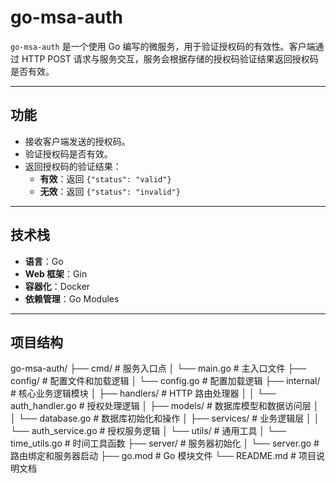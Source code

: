 # go-msa-auth

`go-msa-auth` 是一个使用 Go 编写的微服务，用于验证授权码的有效性。客户端通过 HTTP POST 请求与服务交互，服务会根据存储的授权码验证结果返回授权码是否有效。

---

## 功能

- 接收客户端发送的授权码。
- 验证授权码是否有效。
- 返回授权码的验证结果：
  - **有效**：返回 `{"status": "valid"}`
  - **无效**：返回 `{"status": "invalid"}`

---

## 技术栈

- **语言**：Go
- **Web 框架**：Gin
- **容器化**：Docker
- **依赖管理**：Go Modules

---

## 项目结构
go-msa-auth/
├── cmd/                   # 服务入口点
│   └── main.go            # 主入口文件
├── config/                # 配置文件和加载逻辑
│   └── config.go          # 配置加载逻辑
├── internal/              # 核心业务逻辑模块
│   ├── handlers/          # HTTP 路由处理器
│   │   └── auth_handler.go # 授权处理逻辑
│   ├── models/            # 数据库模型和数据访问层
│   │   └── database.go    # 数据库初始化和操作
│   ├── services/          # 业务逻辑层
│   │   └── auth_service.go # 授权服务逻辑
│   └── utils/             # 通用工具
│       └── time_utils.go  # 时间工具函数
├── server/                # 服务器初始化
│   └── server.go          # 路由绑定和服务器启动
├── go.mod                 # Go 模块文件
└── README.md              # 项目说明文档